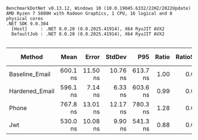 ```

BenchmarkDotNet v0.13.12, Windows 10 (10.0.19045.6332/22H2/2022Update)
AMD Ryzen 7 5800H with Radeon Graphics, 1 CPU, 16 logical and 8 physical cores
.NET SDK 9.0.304
  [Host]     : .NET 8.0.20 (8.0.2025.41914), X64 RyuJIT AVX2
  DefaultJob : .NET 8.0.20 (8.0.2025.41914), X64 RyuJIT AVX2


```
| Method         | Mean     | Error    | StdDev   | P95      | Ratio | RatioSD | Gen0   | Allocated | Alloc Ratio |
|--------------- |---------:|---------:|---------:|---------:|------:|--------:|-------:|----------:|------------:|
| Baseline_Email | 600.1 ns | 11.50 ns | 10.76 ns | 613.7 ns |  1.00 |    0.00 | 0.0229 |     192 B |        1.00 |
| Hardened_Email | 596.1 ns |  7.14 ns |  6.33 ns | 603.6 ns |  0.99 |    0.02 | 0.0229 |     192 B |        1.00 |
| Phone          | 767.8 ns | 13.01 ns | 12.17 ns | 780.3 ns |  1.28 |    0.03 | 0.0229 |     192 B |        1.00 |
| Jwt            | 530.0 ns | 10.08 ns |  9.90 ns | 541.3 ns |  0.88 |    0.02 |      - |         - |        0.00 |
